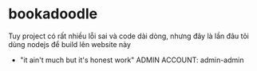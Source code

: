 # bookadoodle
Tuy project có rất nhiều lỗi sai và code dài dòng, nhưng đây là lần đâu tôi dùng nodejs để build lên website này
- "it ain't much but it's honest work"
ADMIN ACCOUNT: admin-admin
